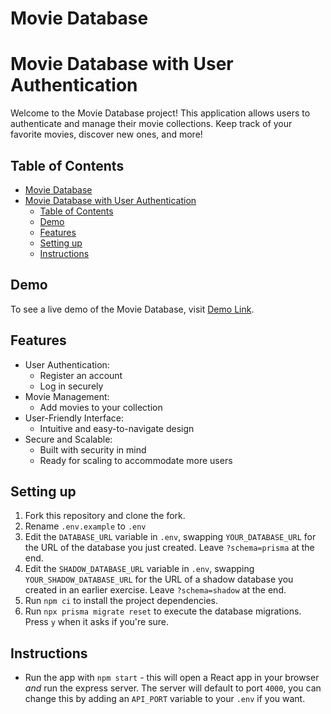 # Movie Database

# Movie Database with User Authentication

Welcome to the Movie Database project! This application allows users to authenticate and manage their movie collections. Keep track of your favorite movies, discover new ones, and more!

## Table of Contents
- [Movie Database](#movie-database)
- [Movie Database with User Authentication](#movie-database-with-user-authentication)
  - [Table of Contents](#table-of-contents)
  - [Demo](#demo)
  - [Features](#features)
  - [Setting up](#setting-up)
  - [Instructions](#instructions)

## Demo

To see a live demo of the Movie Database, visit [Demo Link](#your-demo-link).

## Features

- User Authentication:
  - Register an account
  - Log in securely
- Movie Management:
  - Add movies to your collection
- User-Friendly Interface:
  - Intuitive and easy-to-navigate design
- Secure and Scalable:
  - Built with security in mind
  - Ready for scaling to accommodate more users

## Setting up

1. Fork this repository and clone the fork.
2. Rename `.env.example` to `.env`
3. Edit the `DATABASE_URL` variable in `.env`, swapping `YOUR_DATABASE_URL` for the URL of the database you just created. Leave `?schema=prisma` at the end.
4. Edit the `SHADOW_DATABASE_URL` variable in `.env`, swapping `YOUR_SHADOW_DATABASE_URL` for the URL of a shadow database you created in an earlier exercise. Leave `?schema=shadow` at the end.
5. Run `npm ci` to install the project dependencies.
6. Run `npx prisma migrate reset` to execute the database migrations. Press `y` when it asks if you're sure.

## Instructions

- Run the app with `npm start` - this will open a React app in your browser *and* run the express server. The server will default to port `4000`, you can change this by adding an `API_PORT` variable to your `.env` if you want.
